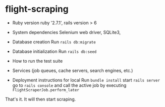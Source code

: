 # flight-scraping

* Ruby version
  ruby '2.7.1', rails version > 6

* System dependencies
  Selenium web driver, SQLite3,

* Database creation
  Run `rails db:migrate`

* Database initialization
  Run `rails db:seed`

* How to run the test suite

* Services (job queues, cache servers, search engines, etc.)

* Deployment instructions for local
  Run `bundle install`
  start `rails server`
  go to `rails console` and call the active job by executing `FlightScraperJob.perform_later`

That's it. It will then start scraping.